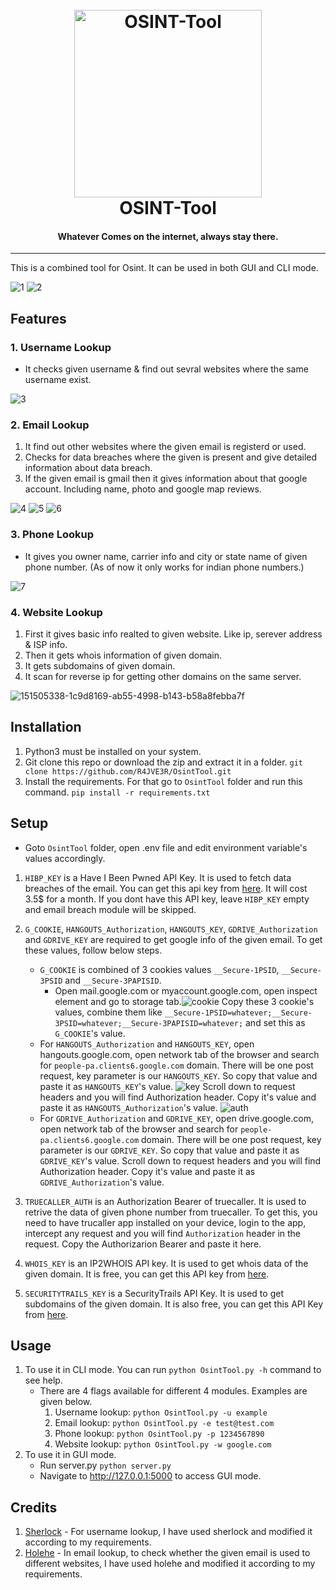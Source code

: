 <h1 align="center">
  <br>
  <a href="https://github.com/0xAnuj/OSINT-Tool"><img src="https://i.ibb.co/Lhtc6L0/OSINT-Tool.png" width=300 height=300 alt="OSINT-Tool"></a>
  <br>
  OSINT-Tool
  <br>
</h1>
<h4 align="center">Whatever Comes on the internet, always stay there.</h4>

<hr>

This is a combined tool for Osint. It can be used in both GUI and CLI mode.

![1](https://user-images.githubusercontent.com/46415431/181070640-648f5e11-3720-4cbb-a1d0-94b4036c6e4b.jpg)
![2](https://user-images.githubusercontent.com/46415431/181070656-96b4633c-2359-42b1-afc7-3e00d56c488c.jpg)

## Features
### 1. Username Lookup
- It checks given username & find out sevral websites where the same username exist.

![3](https://user-images.githubusercontent.com/46415431/181071771-a35695ed-b31b-4968-b3ff-dacc2bf0a095.png)

### 2. Email Lookup
1. It find out other websites where the given email is registerd or used.
2. Checks for data breaches where the given is present and give detailed information about data breach.
3. If the given email is gmail then it gives information about that google account. Including name, photo and google map reviews.


![4](https://user-images.githubusercontent.com/46415431/181071815-d0b8b57b-256f-4697-ac16-e7e6bdc09ffa.png)
![5](https://user-images.githubusercontent.com/46415431/181071818-1fbe121b-4cc7-4149-9bc3-fc139ba4ca70.png)
![6](https://user-images.githubusercontent.com/46415431/181071821-20d8a818-f4c0-41f3-a885-60070a881e73.png)


### 3. Phone Lookup
- It gives you owner name, carrier info and city or state name of given phone number. (As of now it only works for indian phone numbers.)

![7](https://user-images.githubusercontent.com/46415431/181071864-5987e727-7fc9-406f-b8f5-592b5ebc57c5.png)

### 4. Website Lookup
1. First it gives basic info realted to given website. Like ip, serever address & ISP info.
2. Then it gets whois information of given domain.
3. It gets subdomains of given domain.
4. It scan for reverse ip for getting other domains on the same server.

![151505338-1c9d8169-ab55-4998-b143-b58a8febba7f](https://user-images.githubusercontent.com/46415431/181071904-4755098a-eae4-4840-9883-c6a5b75c65ea.gif)

## Installation
1. Python3 must be installed on your system.
2. Git clone this repo or download the zip and extract it in a folder. `git clone https://github.com/R4JVE3R/OsintTool.git`
3. Install the requirements. For that go to `OsintTool` folder and run this command. `pip install -r requirements.txt`
## Setup
- Goto `OsintTool` folder, open .env file and edit environment variable's values accordingly.
1. `HIBP_KEY` is a Have I Been Pwned API Key. It is used to fetch data breaches of the email. You can get this api key from [here](https://haveibeenpwned.com/API/Key). It will cost 3.5$ for a month. If you dont have this API key, leave `HIBP_KEY` empty and email breach module will be skipped.
2. `G_COOKIE`, `HANGOUTS_Authorization`, `HANGOUTS_KEY`, `GDRIVE_Authorization` and `GDRIVE_KEY` are required to get google info of the given email. To get these values, follow below steps.
    - `G_COOKIE` is combined of 3 cookies values `__Secure-1PSID`, `__Secure-3PSID` and `__Secure-3PAPISID`.
       - Open mail.google.com or myaccount.google.com, open inspect element and go to storage tab.![cookie](https://user-images.githubusercontent.com/46415431/181072009-9cebfd42-0d84-4b6c-9b15-f82cea1211ea.png)
 Copy these 3 cookie's values, combine them like `__Secure-1PSID=whatever;__Secure-3PSID=whatever;__Secure-3PAPISID=whatever;` and set this as `G_COOKIE`'s value.
    - For `HANGOUTS_Authorization` and `HANGOUTS_KEY`, open hangouts.google.com, open network tab of the browser and search for `people-pa.clients6.google.com` domain. There will be one post request, key parameter is our `HANGOUTS_KEY`. So copy that value and paste it as `HANGOUTS_KEY`'s value. ![key](https://user-images.githubusercontent.com/46415431/181072158-b6913cfc-7090-4a27-983f-74bdc1a48c6c.png) Scroll down to request headers and you will find Authorization header. Copy it's value and paste it as `HANGOUTS_Authorization`'s value.  ![auth](https://user-images.githubusercontent.com/46415431/181072242-57a42d54-492f-4c0e-9850-6e1a7074e00f.png)
    - For `GDRIVE_Authorization` and `GDRIVE_KEY`, open drive.google.com, open network tab of the browser and search for `people-pa.clients6.google.com` domain. There will be one post request, key parameter is our `GDRIVE_KEY`. So copy that value and paste it as `GDRIVE_KEY`'s value. Scroll down to request headers and you will find Authorization header. Copy it's value and paste it as `GDRIVE_Authorization`'s value.

4. `TRUECALLER_AUTH` is an Authorization Bearer of truecaller. It is used to retrive the data of given phone number from truecaller. To get this, you need to have trucaller app installed on your device, login to the app, intercept any request and you will find `Authorization` header in the request. Copy the Authorizarion Bearer and paste it here.
5. `WHOIS_KEY` is an IP2WHOIS API key. It is used to get whois data of the given domain. It is free, you can get this API key from [here](https://www.ip2whois.com/developers-api).
6. `SECURITYTRAILS_KEY` is a SecurityTrails API Key. It is used to get subdomains of the given domain. It is also free, you can get this API Key from [here](https://securitytrails.com/corp/api).
## Usage
1. To use it in CLI mode. You can run `python OsintTool.py -h` command to see help.
   - There are 4 flags available for different 4 modules. Examples are given below.
     1. Username lookup: `python OsintTool.py -u example`
     2. Email lookup: `python OsintTool.py -e test@test.com` 
     3. Phone lookup: `python OsintTool.py -p 1234567890`
     4. Website lookup: `python OsintTool.py -w google.com`
 2. To use it in GUI mode.
    - Run server.py `python server.py`
    - Navigate to http://127.0.0.1:5000 to access GUI mode.
## Credits
1. [Sherlock](https://github.com/sherlock-project/sherlock) - For username lookup, I have used sherlock and modified it according to my requirements.
2. [Holehe](https://github.com/megadose/holehe) - In email lookup, to check whether the given email is used to different websites, I have used holehe and modified it according to my requirements.
